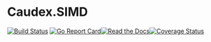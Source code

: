 # Caudex.SIMD

[![Build Status](https://travis-ci.org/RossMerr/Caudex.SIMD.svg?branch=master)](https://travis-ci.org/RossMerr/Caudex.SIMD)
[![Go Report Card](https://goreportcard.com/badge/github.com/RossMerr/Caudex.SIMD)](https://goreportcard.com/report/github.com/RossMerr/Caudex.SIMD)[![Read the Docs](https://godoc.org/github.com/RossMerr/Caudex.SIMD?status.svg)](https://godoc.org/github.com/RossMerr/Caudex.SIMD)[![Coverage Status](https://coveralls.io/repos/github/RossMerr/Caudex.SIMD/badge.svg?branch=master)](https://coveralls.io/github/RossMerr/Caudex.SIMD?branch=master)





